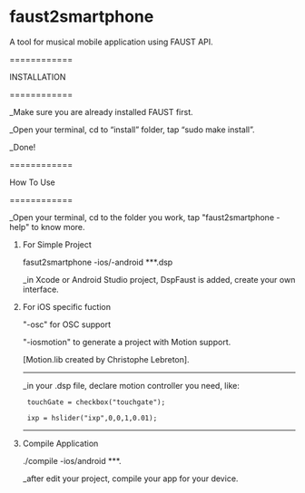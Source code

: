 # faust2smartphone
A tool for musical mobile application using FAUST API.

============

INSTALLATION

============

_Make sure you are already installed FAUST first.
 
_Open your terminal, cd to “install” folder, tap “sudo make install”.

_Done!


============

How To Use

============

_Open your terminal, cd to the folder you work, tap "faust2smartphone -help" to know more.


1) For Simple Project

    fasut2smartphone -ios/-android ***.dsp
   
   _in Xcode or Android Studio project, DspFaust is added, create your own interface. 

2) For iOS specific fuction

    "-osc" for OSC support
    
    "-iosmotion" to generate a project with Motion support.

    [Motion.lib created by Christophe Lebreton].

    --------------------------------------------------------------

    _in your .dsp file, declare motion controller you need, like:

        touchGate = checkbox("touchgate");

        ixp = hslider("ixp",0,0,1,0.01);

    -------------------------------------------------------------
    
3) Compile Application
    
    ./compile -ios/android ***.

    _after edit your project, compile your app for your device.


